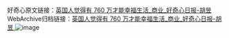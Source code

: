 好奇心原文链接：[英国人觉得有 760 万才能幸福生活_商业_好奇心日报-胡昱 ](https://www.qdaily.com/articles/9818.html)
WebArchive归档链接：[英国人觉得有 760 万才能幸福生活_商业_好奇心日报-胡昱 ](http://web.archive.org/web/20190623155011/https://www.qdaily.com/articles/9818.html)
![image](http://ww3.sinaimg.cn/large/007d5XDply1g3vgpht2o8j30u02qo1kx)